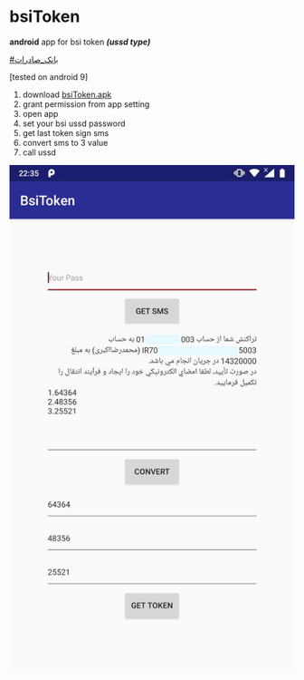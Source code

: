 # bsiToken
**android** app for bsi token _**(ussd type)**_

[#بانک_صادرات](https://github.com/dalirnet/bsiToken)


[tested on android 9]

1. download [bsiToken.apk](https://github.com/dalirnet/bsiToken/raw/master/BsiToken.apk)
2. grant permission from app setting
3. open app
4. set your bsi ussd password
5. get last token sign sms
6. convert sms to 3 value
7. call ussd

![screenshot](https://github.com/dalirnet/bsiToken/raw/master/app.jpg)
